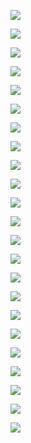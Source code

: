 ![](https://www.nta.go.jp/tmp/cfa01048-e8bd-493a-a736-f86e8ed9a9c8/images/93f4c0a2dc26af96c542c14b54ddff73dc1b3a1df64852a2bbd72d888b7e9fa9.jpg)

![](https://www.nta.go.jp/tmp/cfa01048-e8bd-493a-a736-f86e8ed9a9c8/images/b4d90a1f4adf8910f3a84c97fb78c6809274d5538a6deb7e02e671577be62283.jpg)

![](https://www.nta.go.jp/tmp/cfa01048-e8bd-493a-a736-f86e8ed9a9c8/images/1fdf63c9ecaca1a060821eb51f8b78b3fedaf1cea9eb5d16659936135e4b2d8b.jpg)

![](https://www.nta.go.jp/tmp/cfa01048-e8bd-493a-a736-f86e8ed9a9c8/images/a140ffa276ef032b51541a0f402abad313d511b55203b32d3ffac9603573f371.jpg)

![](https://www.nta.go.jp/tmp/cfa01048-e8bd-493a-a736-f86e8ed9a9c8/images/d53d03e438b117be36c010ad479f836f58b67a3aa2ce2569aa51429ab1bf4945.jpg)

![](https://www.nta.go.jp/tmp/cfa01048-e8bd-493a-a736-f86e8ed9a9c8/images/73c3bd5f2ca58c1f9c4bc5682149a6bd66140009af7aecfba96866a55ebf27e6.jpg)

![](https://www.nta.go.jp/tmp/cfa01048-e8bd-493a-a736-f86e8ed9a9c8/images/451f2be9796cd07544a413b115157fe05e2c5d31240988e57b4e872803d8bed6.jpg)

![](https://www.nta.go.jp/tmp/cfa01048-e8bd-493a-a736-f86e8ed9a9c8/images/dc6ade44ac5af4286d33e797cfe52ec1b91791bf1fbe59ba773bbff89566979c.jpg)

![](https://www.nta.go.jp/tmp/cfa01048-e8bd-493a-a736-f86e8ed9a9c8/images/3f0c2c293067b62ee614aef79b4b9c11ce16f1efb0af4450a4b4131675ebf765.jpg)

![](https://www.nta.go.jp/tmp/cfa01048-e8bd-493a-a736-f86e8ed9a9c8/images/9f3d2c1675cd71e77d5f51725712b857bfb82c0379f31b613e2990fc48191b1e.jpg)

![](https://www.nta.go.jp/tmp/cfa01048-e8bd-493a-a736-f86e8ed9a9c8/images/c159070da0d3655f88bc7b0a7c1f0195ccb9f85392e855376e38ee790256490c.jpg)

![](https://www.nta.go.jp/tmp/cfa01048-e8bd-493a-a736-f86e8ed9a9c8/images/0eed7bc6ad1c9c4045d398b84a80f1afda71a7d153297547ef2839352837c48b.jpg)

![](https://www.nta.go.jp/tmp/cfa01048-e8bd-493a-a736-f86e8ed9a9c8/images/3424fca47d611883267406236ab385ce5d24c025ad2a6f5b07c901efb305acf6.jpg)

![](https://www.nta.go.jp/tmp/cfa01048-e8bd-493a-a736-f86e8ed9a9c8/images/460256feb011b4cc77779131750fa3a7c3c285be1c068b55015c962481624010.jpg)

![](https://www.nta.go.jp/tmp/cfa01048-e8bd-493a-a736-f86e8ed9a9c8/images/a0e5500975ba56c375ac41a5c01512a6c4bc397986f19b14af6533d85117b659.jpg)

![](https://www.nta.go.jp/tmp/cfa01048-e8bd-493a-a736-f86e8ed9a9c8/images/44cbfabe5f6fa4894b68035b4d389077098233edc1a14473433fa7687044d29a.jpg)

![](https://www.nta.go.jp/tmp/cfa01048-e8bd-493a-a736-f86e8ed9a9c8/images/5d26797b6411705c47073d9339403270a2cf77a7748de36bb8fc0c4bd9a6187e.jpg)

![](https://www.nta.go.jp/tmp/cfa01048-e8bd-493a-a736-f86e8ed9a9c8/images/6ac843424caf623ce46491e80787c08410d734b2e3b7374a6f18a6a43b8b01c1.jpg)

![](https://www.nta.go.jp/tmp/cfa01048-e8bd-493a-a736-f86e8ed9a9c8/images/15711dbc2bb912675d39a07a1150a3aa900f2ac28f86309b0ec10613ec414367.jpg)

![](https://www.nta.go.jp/tmp/cfa01048-e8bd-493a-a736-f86e8ed9a9c8/images/4e0c678b4ef7fd45ce6c626267405c599b3e6df536b82f44a1c4cf53354388e9.jpg)

![](https://www.nta.go.jp/tmp/cfa01048-e8bd-493a-a736-f86e8ed9a9c8/images/8da959b899de710cfde6513e5176ba92eca95085c4b0fdaf3698f8d32d308565.jpg)

![](https://www.nta.go.jp/tmp/cfa01048-e8bd-493a-a736-f86e8ed9a9c8/images/51f8809d5a4419afeb6807862a1469ba6da7ccba21fc3a849dbd7a8cbf372496.jpg)

![](https://www.nta.go.jp/tmp/cfa01048-e8bd-493a-a736-f86e8ed9a9c8/images/f839ccb7a7ab17e27a21ec0d642045e8475be6dbce226fbaac1b936a0683b3d3.jpg)